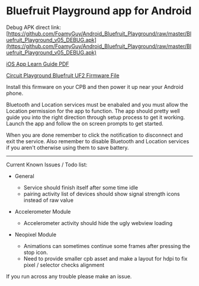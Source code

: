 # Bluefruit Playground app for Android

Debug APK direct link: [https://github.com/FoamyGuy/Android_Bluefruit_Playground/raw/master/Bluefruit_Playground_v05_DEBUG.apk](https://github.com/FoamyGuy/Android_Bluefruit_Playground/raw/master/Bluefruit_Playground_v05_DEBUG.apk)

[iOS App Learn Guide PDF](https://cdn-learn.adafruit.com/downloads/pdf/bluefruit-playground-app.pdf)

[Circuit Playground Bluefruit UF2 Firmware File](https://adafru.it/HCh)

Install this firmware on your CPB and then power it up near your Android phone.

Bluetooth and Location services must be enabaled and you must allow the Location permission for the app to function.
The app should pretty well guide you into the right direction through setup process to get it working.
Launch the app and follow the on screen prompts to get started.

When you are done remember to click the notification to disconnect and exit the service.
Also remember to disable Bluetooth and Location services if you aren't otherwise using them to save battery.

---

Current Known Issues / Todo list:
* General
    - Service should finish itself after some time idle
    - pairing activity list of devices should show signal strength icons instead of raw value

* Accelerometer Module
    - Accelerometer activity should hide the ugly webview loading

* Neopixel Module
    - Animations can sometimes continue some frames after pressing the stop icon.
    - Need to provide smaller cpb asset and make a layout for hdpi to fix pixel / selector checks alignment

If you run across any trouble please make an issue.




